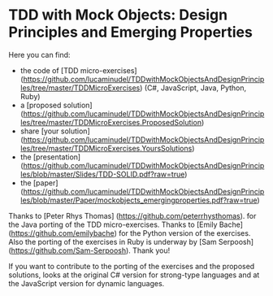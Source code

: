 # TDD with Mock Objects: Design Principles and Emerging Properties

Here you can find:

-  the code of [TDD micro-exercises] (https://github.com/lucaminudel/TDDwithMockObjectsAndDesignPrinciples/tree/master/TDDMicroExercises) (C#, JavaScript, Java, Python, Ruby)
-  a [proposed solution] (https://github.com/lucaminudel/TDDwithMockObjectsAndDesignPrinciples/tree/master/TDDMicroExercises.ProposedSolution) 
-  share [your solution] (https://github.com/lucaminudel/TDDwithMockObjectsAndDesignPrinciples/tree/master/TDDMicroExercises.YoursSolutions) 
-  the [presentation] (https://github.com/lucaminudel/TDDwithMockObjectsAndDesignPrinciples/blob/master/Slides/TDD-SOLID.pdf?raw=true)
-  the [paper] (https://github.com/lucaminudel/TDDwithMockObjectsAndDesignPrinciples/blob/master/Paper/mockobjects_emergingproperties.pdf?raw=true)

Thanks to [Peter Rhys Thomas] (https://github.com/peterrhysthomas). for the Java porting of the TDD micro-exercises.
Thanks to [Emily Bache] (https://github.com/emilybache) for the Python version of the exercises. Also the porting of the exercises in Ruby is underway by [Sam Serpoosh] (https://github.com/Sam-Serpoosh). Thank you!

If you want to contribute to the porting of the exercises and the proposed solutions, looks at the original C# version for strong-type languages and at the JavaScript version for dynamic languages.